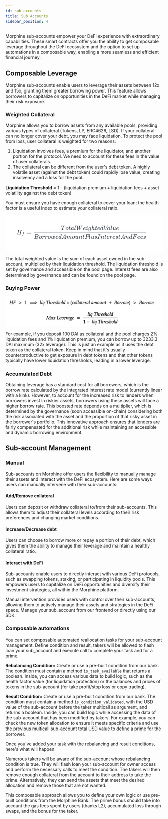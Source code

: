 ```yaml
---
id: sub-accounts
title: Sub Accounts
sidebar_position: 4
---
```



Morphine sub-accounts empower your DeFi experience with extraordinary capabilities. These smart contracts offer you the ability to get composable leverage throughout the DeFi ecosystem and the option to set up automations in a composable way, enabling a more seamless and efficient financial journey.

## Composable Leverage

 Morphine sub-accounts enable users to leverage their assets between 12x and 15x, granting them greater borrowing power. This feature allows borrowers to capitalize on opportunities in the DeFi market while managing their risk exposure.



### Weighted Collateral

 Morphine allows you to borrow assets from any available pools, providing various types of collateral (Tokens, LP, ERC4626, LSD). If your collateral can no longer cover your debt, you may face liquidation. To protect the pool from loss, user collateral is weighted for two reasons:

1. Liquidation involves fees, a premium for the liquidator, and another portion for the protocol. We need to account for these fees in the value of user collaterals.
2. The collateral can be different from the user's debt token. A highly volatile asset (against the debt token) could rapidly lose value, creating insolvency and a loss for the pool.

**Liquidation Threshold** = 1 - (liquidation premium + liquidation fees + asset volatility against the debt token)

You must ensure you have enough collateral to cover your loan; the health factor is a useful index to estimate your collateral ratio.

![Alt text](./images/hf.png)


The total weighted value is the sum of each asset owned in the sub-account, multiplied by their liquidation threshold. The liquidation threshold is set by governance and accessible on the pool page. Interest fees are also determined by governance and can be found on the pool page.

### Buying Power

![Alt text](./images/bp.png)

For example, if you deposit 100 DAI as collateral and the pool charges 2% liquidation fees and 1% liquidation premium, you can borrow up to 3233.3 DAI maximum (32x leverage). This is just an example as it uses the debt token as the collateral token. Keep in mind that it's usually counterproductive to get exposure in debt tokens and that other tokens typically have lower liquidation thresholds, leading in a lower leverage.

### Accumulated Debt 

Obtaining leverage has a standard cost for all borrowers, which is the borrow rate calculated by the integrated interest rate model (currently linear with a kink). However, to account for the increased risk to lenders when borrowers invest in riskier assets, borrowers using these assets will face a higher borrow rate. This boosted rate depends on a multiplier, which is determined by the governance (soon accessible on-chain) considering both the risk associated with the asset and the proportion of that risky asset in the borrower's portfolio. This innovative approach ensures that lenders are fairly compensated for the additional risk while maintaining an accessible and dynamic borrowing environment.


## Sub-account Management

### Manual

Sub-accounts on Morphine offer users the flexibility to manually manage their assets and interact with the DeFi ecosystem. Here are some ways users can manually intervene with their sub-accounts:

#### Add/Remove collateral

 Users can deposit or withdraw collateral to/from their sub-accounts. This allows them to adjust their collateral levels according to their risk preferences and changing market conditions.

#### Increase/Decrease debt
 Users can choose to borrow more or repay a portion of their debt, which gives them the ability to manage their leverage and maintain a healthy collateral ratio.


#### Interact with DeFi
 Sub-accounts enable users to directly interact with various DeFi protocols, such as swapping tokens, staking, or participating in liquidity pools. This empowers users to capitalize on DeFi opportunities and diversify their investment strategies, all within the Morphine platform.

Manual intervention provides users with control over their sub-accounts, allowing them to actively manage their assets and strategies in the DeFi space. Manage your sub_account from our frontend or directly using our SDK.


### Composable automations

You can set composable automated reallocation tasks for your sub-account management. Define condition and result, takers will be allowed to flash loan your sub_account and execute call to complete your task and for a prime.

**Rebalancing Condition:** Create or use a pre-built condition from our bank. The condition must contain a method `is_task_available` that returns a boolean. Inside, you can access various data to build logic, such as the health factor value (for liquidation protection) or the balances and prices of tokens in the sub-account (for take profit/stop loss or copy trading).

**Result Condition:** Create or use a pre-built condition from our bank. The condition must contain a method `is_condition_validated`, with the USD value of the sub-account before the taker multicall as argument, and returns a boolean. Inside, you can build logic while accessing the data of the sub-account that has been modified by takers. For example, you can check the new token allocation to ensure it meets specific criteria and use the previous multicall sub-account total USD value to define a prime for the borrower.

Once you've added your task with the rebalancing and result conditions, here's what will happen:

Numerous takers will be aware of the sub-account whose rebalancing condition is true. They will flash loan your sub-account for owner access and perform the necessary calls to meet the condition. The takers will then remove enough collateral from the account to their address to take the prime. Alternatively, they can send the assets that meet the desired allocation and remove those that are not wanted.

This composable approach allows you to define your own logic or use pre-built conditions from the Morphine Bank. The prime bonus should take into account the gas fees spent by users (thanks L2), accumulated loss through swaps, and the bonus for the taker.



